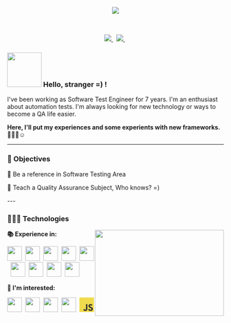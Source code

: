 <!-- Animated divider in GIF: -->
<p align="center">
    <img src="https://user-images.githubusercontent.com/57417305/81239377-13bd3c00-8fdb-11ea-9567-30a27becb1bf.gif">
</p>
  &nbsp;
<p align="center">
  <!-- Badge - LinkedIn -->
  <a href="https://www.linkedin.com/in/leonardo-camargo-298286a0/?locale=en_US">
    <img src="https://img.shields.io/badge/-LinkedIn-0e00cf?style=round-square&logo=Linkedin&logoColor=white&link=https://www.linkedin.com/in/leonardo-camargo-298286a0/?locale=en_US">
  </a>
  &nbsp;
  <!-- Badge - Email -->
  <a href="mailto:lcamargo36@gmail.com">
    <img src="https://img.shields.io/badge/-My%20Email-ff0000?style=round-square&logo=gmail&logoColor=white&link=mailto:lcamargo36@gmail.com">
  </a>
 &nbsp;
</p>

<!-- Presentation -->

### <img src="https://media.tenor.com/JJEu0wSl3MEAAAAC/naruto-hi.gif" width="80px" height="80px"> Hello, stranger =) !

<p> I've been working as Software Test Engineer for 7 years. I'm an enthusiast about automation tests. I'm always looking for new technology or ways to become a QA life easier. <strong><a target="_blank"</p>
<p>Here, I'll put my experiences and some experients with new frameworks.🤟🏼😁☺</strong>

---

### 🎯 Objectives

<p>📌 Be a reference in Software Testing Area</p>
<p>📌 Teach a Quality Assurance Subject, Who knows? =) </p>
---

### 👨🏻‍💻 Technologies

<!-- Cat typing GIF :p -->
<img src="./assets/catTyping.gif" width="300px" height="200px" align="right">

**📚 Experience in:**

<p align="left">
  <!-- Java Icon -->
  <img src="https://www.svgrepo.com/show/303388/java-4-logo.svg" width="34px" height="34px">&nbsp;
  <!--Rest Assured Icon
  <img src="https://avatars.githubusercontent.com/u/19369327?s=280&v=4" width="34px" height="34px">&nbsp; -->
  <!-- Selenium Icon -->
  <img src="https://static-00.iconduck.com/assets.00/selenium-icon-512x496-obrnvg2v.png" width="34px" height="34px">&nbsp;
  <!--  Appium Icon
  <img src="https://www.gartner.com/imagesrv/peer-insights/vendors/logos/appium.png" width="34px" height="34px">&nbsp; -->
  <!-- k6 icon -->
  <img src="https://upload.wikimedia.org/wikipedia/commons/thumb/e/ef/K6-logo.svg/1200px-K6-logo.svg.png" width="34px" height="34px">&nbsp;
  <!-- Jmeter Icon -->
  <img src="https://jmeter.apache.org/images/jmeter_square.svg" width="34px" height="34px">&nbsp;
  <!-- Cypress Icon -->
  <img src="https://static-00.iconduck.com/assets.00/cypress-icon-512x512-zi8589rq.png" width="34px" height="34px">&nbsp;
  <!-- Python Icon -->
  <img src="https://cdn3.iconfinder.com/data/icons/logos-and-brands-adobe/512/267_Python-512.png" width="34px" height="34px">&nbsp;
  <!--Robot Framework -->
  <img src="https://upload.wikimedia.org/wikipedia/commons/e/e4/Robot-framework-logo.png" width="34px" height="34px">&nbsp;
  <!--Ruby Framework -->
  <img src="https://upload.wikimedia.org/wikipedia/commons/thumb/7/73/Ruby_logo.svg/1200px-Ruby_logo.svg.png" width="34px" height="34px">&nbsp;
  <!-- Protractor -->
  <img src="https://miro.medium.com/max/400/1*Irb6l4jaVC7mCAXRnOw10w.png" width="34px" height="34px">&nbsp;
</p>

**🚀 I'm interested:**

<p align="left">
  <!--Go Icon-->
  <img src="https://e7.pngegg.com/pngimages/239/7/png-clipart-gopher-docker-computer-programming-clojure-others-snout-computer-programming.png" width="34px" height="34px">&nbsp;
  <!-- Playwright Icon -->
  <img src="https://pbs.twimg.com/profile_images/1318604600677527552/stk8sqYZ_400x400.png" width="34px" height="34px">&nbsp;
    <!-- Locust Icon -->
  <img src="https://pbs.twimg.com/profile_images/1867636195/locust-logo-orignal_400x400.png" width="34px" height="34px">&nbsp;
  <!-- Junit Icon -->
  <img src="https://w7.pngwing.com/pngs/928/911/png-transparent-junit-software-testing-spring-framework-unit-testing-java-others-miscellaneous-text-trademark-thumbnail.png" width="34px" height="34px">&nbsp;
  <!-- Javascript Icon -->
  <img src="https://raw.githubusercontent.com/voodootikigod/logo.js/master/js.png" width="34px" height="34px">&nbsp;
  <!-- PHP Icon 
  <img src="assets/icons/tech/php.svg" width="34px" height="34px">&nbsp; -->
</p>

